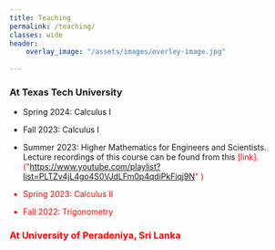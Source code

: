 ```yaml
---
title: Teaching
permalink: /teaching/
classes: wide
header:
    overlay_image: "/assets/images/overley-image.jpg"
    
---
```

###  At Texas Tech University


-   Spring 2024: Calculus I <br />

-   Fall 2023: Calculus I<br />

-    Summer 2023: Higher Mathematics for Engineers and Scientists.  <br />
	Lecture recordings of this course can be found from this <font color="red">[link].("https://www.youtube.com/playlist?list=PLTZv4jL4go4S0VJdLFm0p4qdiPkFiqj9N" )
-	Spring 2023: Calculus II

-	Fall 2022: Trigonometry


### At University of Peradeniya, Sri Lanka